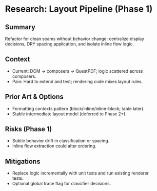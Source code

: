 # Research: Layout Pipeline (Phase 1)

## Summary
Refactor for clean seams without behavior change: centralize display decisions,
DRY spacing application, and isolate inline flow logic.

## Context
- Current: DOM → composers → QuestPDF; logic scattered across composers.
- Pain: Hard to extend and test; rendering code mixes layout rules.

## Prior Art & Options
- Formatting contexts pattern (block/inline/inline-block; table later).
- Stable intermediate layout model (deferred to Phase 2+).

## Risks (Phase 1)
- Subtle behavior drift in classification or spacing.
- Inline flow extraction could alter ordering.

## Mitigations
- Replace logic incrementally with unit tests and run existing renderer tests.
- Optional global trace flag for classifier decisions.
